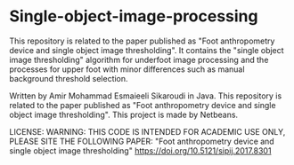 # Single-object-image-processing
This repository is related to the paper published as "Foot anthropometry device and single object image thresholding".
It contains the "single object image thresholding" algorithm for underfoot image processing and the processes for upper foot with minor differences such as manual background threshold selection.

Written by Amir Mohammad Esmaieeli Sikaroudi in Java. This repository is related to the paper published as "Foot anthropometry device and single object image thresholding". This project is made by Netbeans.

LICENSE: WARNING: THIS CODE IS INTENDED FOR ACADEMIC USE ONLY, PLEASE SITE THE FOLLOWING PAPER: "Foot anthropometry device and single object image thresholding" https://doi.org/10.5121/sipij.2017.8301
